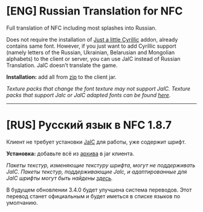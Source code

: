 # [ENG]  Russian Translation for NFC

Full translation of NFC including most splashes into Russian.

Does not require the installation of [Just a little Cyrillic](../Just%20a%20little%20Cyrillic) addon, already contains same font. However, if you just want to add Cyrillic support (namely letters of the Russian, Ukrainian, Belarusian and Mongolian alphabets) to the client or server, you can use JalC instead of Russian Translation. JalC doesn’t translate the game.

**Installation:** add all from [zip](../NFC%201.8.7_02%20Russian%20Translation%20Addon.zip) to the client jar.

*Texture packs that change the font texture may not support JalC. Texture packs that support Jalc or JalC adapted fonts can be found [here](../../texturepacks).*

***
# [RUS] Русский язык в NFC 1.8.7

Клиент не требует установки [JalC](../Just%20a%20little%20Cyrillic) для работы, уже содержит шрифт.

**Установка:** добавьте всё из [архива](../NFC%201.8.7_02%20Russian%20Translation%20Addon.zip) в jar клиента.

*Пакеты текстур, изменяющие текстуру шрифта, могут не поддерживать JalC. Пакеты текстур, поддерживающие Jalc, и адаптированные для JalC шрифты могут быть найдены [здесь](../../texturepacks).*

В будущем обновлении 3.4.0 будет улучшена система переводов. Этот перевод станет официальным и будет иметься в списке языков по умолчанию.
